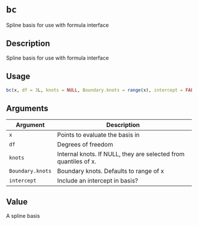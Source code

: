 # `bc`

Spline basis for use with formula interface


## Description

Spline basis for use with formula interface


## Usage

```r
bc(x, df = 3L, knots = NULL, Boundary.knots = range(x), intercept = FALSE)
```


## Arguments

Argument      |Description
------------- |----------------
`x`     |     Points to evaluate the basis in
`df`     |     Degrees of freedom
`knots`     |     Internal knots. If NULL, they are selected from quantiles of x.
`Boundary.knots`     |     Boundary knots. Defaults to range of x
`intercept`     |     Include an intercept in basis?


## Value

A spline basis


